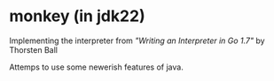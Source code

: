 # monkey (in jdk22)
Implementing the interpreter from *"Writing an Interpreter in Go 1.7"* by Thorsten Ball 

Attemps to use some newerish features of java.

